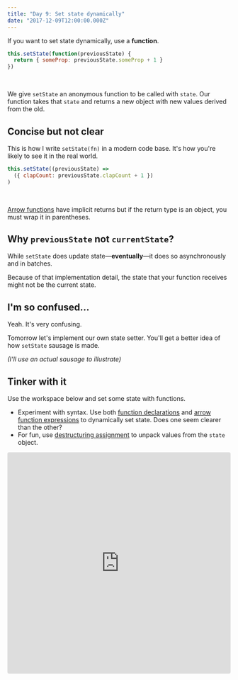 ```yaml
---
title: "Day 9: Set state dynamically"
date: "2017-12-09T12:00:00.000Z"
---
```


<div class="measure">

If you want to set state dynamically, use a **function**.

```js
this.setState(function(previousState) {
  return { someProp: previousState.someProp + 1 }
})
```
<br />

We give `setState` an anonymous function to be called with `state`.
Our function takes that `state` and returns a new object with new values derived from the old.

## Concise but not clear

This is how I write `setState(fn)` in a modern code base.
It's how you're likely to see it in the real world.

```js
this.setState((previousState) =>
  ({ clapCount: previousState.clapCount + 1 })
)
```
<br />

[Arrow functions](https://developer.mozilla.org/en-US/docs/Web/JavaScript/Reference/Functions/Arrow_functions) have implicit returns
but if the return type is an object, you must wrap it in parentheses.

## Why `previousState` not `currentState`?

While `setState` does update state—**eventually**—it does so asynchronously and in batches.

Because of that implementation detail, the state that your function receives might not be the current state.

## I'm so confused...

Yeah.
It's very confusing.

Tomorrow let's implement our own state setter.
You'll get a better idea of how `setState` sausage is made.

_(I'll use an actual sausage to illustrate)_

## Tinker with it

Use the workspace below and set some state with functions.
* Experiment with syntax. Use both [function declarations](https://developer.mozilla.org/en-US/docs/Web/JavaScript/Reference/Statements/function) and [arrow function expressions](https://developer.mozilla.org/en-US/docs/Web/JavaScript/Reference/Functions/Arrow_functions) to dynamically set state. Does one seem clearer than the other?
* For fun, use [destructuring assignment](https://developer.mozilla.org/en-US/docs/Web/JavaScript/Reference/Operators/Destructuring_assignment) to unpack values from the `state` object.

</div>

<iframe src="https://codesandbox.io/embed/r7pzm1p7kn" style="width:100%; height:500px; border:0; border-radius: 4px; overflow:hidden;" sandbox="allow-modals allow-forms allow-popups allow-scripts allow-same-origin"></iframe>
